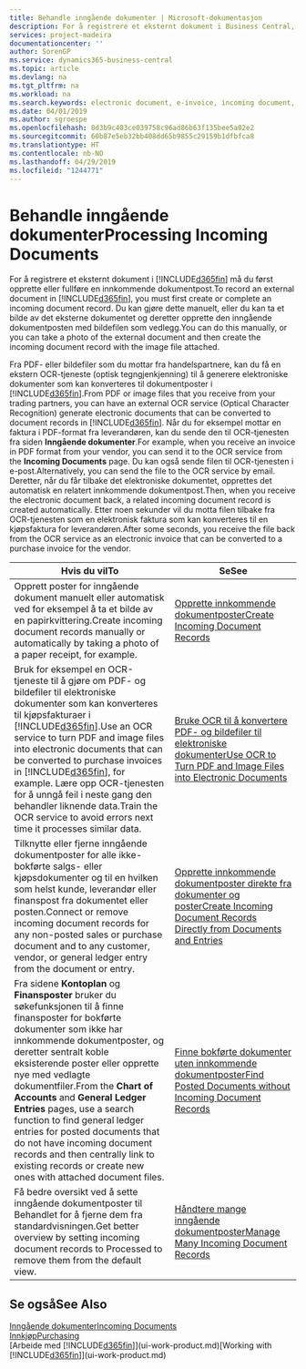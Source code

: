 ```yaml
---
title: Behandle inngående dokumenter | Microsoft-dokumentasjon
description: For å registrere et eksternt dokument i Business Central, for eksempel en PDF, må du først opprette eller fullføre en innkommende dokumentpost.
services: project-madeira
documentationcenter: ''
author: SorenGP
ms.service: dynamics365-business-central
ms.topic: article
ms.devlang: na
ms.tgt_pltfrm: na
ms.workload: na
ms.search.keywords: electronic document, e-invoice, incoming document, OCR, ecommerce, document exchange, import invoice
ms.date: 04/01/2019
ms.author: sgroespe
ms.openlocfilehash: 8d3b9c403ce039758c96ad86b63f135bee5a02e2
ms.sourcegitcommit: 60b87e5eb32bb408dd65b9855c29159b1dfbfca8
ms.translationtype: HT
ms.contentlocale: nb-NO
ms.lasthandoff: 04/29/2019
ms.locfileid: "1244771"
---
```

# <a name="processing-incoming-documents"></a><span data-ttu-id="2f14c-103">Behandle inngående dokumenter</span><span class="sxs-lookup"><span data-stu-id="2f14c-103">Processing Incoming Documents</span></span>
<span data-ttu-id="2f14c-104">For å registrere et eksternt dokument i [!INCLUDE[d365fin](includes/d365fin_md.md)] må du først opprette eller fullføre en innkommende dokumentpost.</span><span class="sxs-lookup"><span data-stu-id="2f14c-104">To record an external document in [!INCLUDE[d365fin](includes/d365fin_md.md)], you must first create or complete an incoming document record.</span></span> <span data-ttu-id="2f14c-105">Du kan gjøre dette manuelt, eller du kan ta et bilde av det eksterne dokumentet og deretter opprette den inngående dokumentposten med bildefilen som vedlegg.</span><span class="sxs-lookup"><span data-stu-id="2f14c-105">You can do this manually, or you can take a photo of the external document and then create the incoming document record with the image file attached.</span></span>

<span data-ttu-id="2f14c-106">Fra PDF- eller bildefiler som du mottar fra handelspartnere, kan du få en ekstern OCR-tjeneste (optisk tegngjenkjenning) til å generere elektroniske dokumenter som kan konverteres til dokumentposter i [!INCLUDE[d365fin](includes/d365fin_md.md)].</span><span class="sxs-lookup"><span data-stu-id="2f14c-106">From PDF or image files that you receive from your trading partners, you can have an external OCR service (Optical Character Recognition) generate electronic documents that can be converted to document records in [!INCLUDE[d365fin](includes/d365fin_md.md)].</span></span> <span data-ttu-id="2f14c-107">Når du for eksempel mottar en faktura i PDF-format fra leverandøren, kan du sende den til OCR-tjenesten fra siden **Inngående dokumenter**.</span><span class="sxs-lookup"><span data-stu-id="2f14c-107">For example, when you receive an invoice in PDF format from your vendor, you can send it to the OCR service from the **Incoming Documents** page.</span></span> <span data-ttu-id="2f14c-108">Du kan også sende filen til OCR-tjenesten i e-post.</span><span class="sxs-lookup"><span data-stu-id="2f14c-108">Alternatively, you can send the file to the OCR service by email.</span></span> <span data-ttu-id="2f14c-109">Deretter, når du får tilbake det elektroniske dokumentet, opprettes det automatisk en relatert innkommende dokumentpost.</span><span class="sxs-lookup"><span data-stu-id="2f14c-109">Then, when you receive the electronic document back, a related incoming document record is created automatically.</span></span> <span data-ttu-id="2f14c-110">Etter noen sekunder vil du motta filen tilbake fra OCR-tjenesten som en elektronisk faktura som kan konverteres til en kjøpsfaktura for leverandøren.</span><span class="sxs-lookup"><span data-stu-id="2f14c-110">After some seconds, you receive the file back from the OCR service as an electronic invoice that can be converted to a purchase invoice for the vendor.</span></span>

| <span data-ttu-id="2f14c-111">Hvis du vil</span><span class="sxs-lookup"><span data-stu-id="2f14c-111">To</span></span> | <span data-ttu-id="2f14c-112">Se</span><span class="sxs-lookup"><span data-stu-id="2f14c-112">See</span></span> |
| --- | --- |
| <span data-ttu-id="2f14c-113">Opprett poster for inngående dokument manuelt eller automatisk ved for eksempel å ta et bilde av en papirkvittering.</span><span class="sxs-lookup"><span data-stu-id="2f14c-113">Create incoming document records manually or automatically by taking a photo of a paper receipt, for example.</span></span> |[<span data-ttu-id="2f14c-114">Opprette innkommende dokumentposter</span><span class="sxs-lookup"><span data-stu-id="2f14c-114">Create Incoming Document Records</span></span>](across-how-create-income-document-records.md) |
| <span data-ttu-id="2f14c-115">Bruk for eksempel en OCR-tjeneste til å gjøre om PDF- og bildefiler til elektroniske dokumenter som kan konverteres til kjøpsfakturaer i [!INCLUDE[d365fin](includes/d365fin_md.md)].</span><span class="sxs-lookup"><span data-stu-id="2f14c-115">Use an OCR service to turn PDF and image files into electronic documents that can be converted to purchase invoices in [!INCLUDE[d365fin](includes/d365fin_md.md)], for example.</span></span> <span data-ttu-id="2f14c-116">Lære opp OCR-tjenesten for å unngå feil i neste gang den behandler liknende data.</span><span class="sxs-lookup"><span data-stu-id="2f14c-116">Train the OCR service to avoid errors next time it processes similar data.</span></span> |[<span data-ttu-id="2f14c-117">Bruke OCR til å konvertere PDF- og bildefiler til elektroniske dokumenter</span><span class="sxs-lookup"><span data-stu-id="2f14c-117">Use OCR to Turn PDF and Image Files into Electronic Documents</span></span>](across-how-use-ocr-pdf-images-files.md) |
| <span data-ttu-id="2f14c-118">Tilknytte eller fjerne inngående dokumentposter for alle ikke-bokførte salgs- eller kjøpsdokumenter og til en hvilken som helst kunde, leverandør eller finanspost fra dokumentet eller posten.</span><span class="sxs-lookup"><span data-stu-id="2f14c-118">Connect or remove incoming document records for any non-posted sales or purchase document and to any customer, vendor, or general ledger entry from the document or entry.</span></span> |[<span data-ttu-id="2f14c-119">Opprette innkommende dokumentposter direkte fra dokumenter og poster</span><span class="sxs-lookup"><span data-stu-id="2f14c-119">Create Incoming Document Records Directly from Documents and Entries</span></span>](across-how-connect-disconnect-income-document-records.md) |
| <span data-ttu-id="2f14c-120">Fra sidene **Kontoplan** og **Finansposter** bruker du søkefunksjonen til å finne finansposter for bokførte dokumenter som ikke har innkommende dokumentposter, og deretter sentralt koble eksisterende poster eller opprette nye med vedlagte dokumentfiler.</span><span class="sxs-lookup"><span data-stu-id="2f14c-120">From the **Chart of Accounts** and **General Ledger Entries** pages, use a search function to find general ledger entries for posted documents that do not have incoming document records and then centrally link to existing records or create new ones with attached document files.</span></span> |[<span data-ttu-id="2f14c-121">Finne bokførte dokumenter uten innkommende dokumentposter</span><span class="sxs-lookup"><span data-stu-id="2f14c-121">Find Posted Documents without Incoming Document Records</span></span>](across-how-find-posted-documents-without-income-document-records.md) |
| <span data-ttu-id="2f14c-122">Få bedre oversikt ved å sette inngående dokumentposter til Behandlet for å fjerne dem fra standardvisningen.</span><span class="sxs-lookup"><span data-stu-id="2f14c-122">Get better overview by setting incoming document records to Processed to remove them from the default view.</span></span> |[<span data-ttu-id="2f14c-123">Håndtere mange inngående dokumentposter</span><span class="sxs-lookup"><span data-stu-id="2f14c-123">Manage Many Incoming Document Records</span></span>](across-how-manage-many-income-document-records.md) |

## <a name="see-also"></a><span data-ttu-id="2f14c-124">Se også</span><span class="sxs-lookup"><span data-stu-id="2f14c-124">See Also</span></span>
[<span data-ttu-id="2f14c-125">Inngående dokumenter</span><span class="sxs-lookup"><span data-stu-id="2f14c-125">Incoming Documents</span></span>](across-income-documents.md)  
[<span data-ttu-id="2f14c-126">Innkjøp</span><span class="sxs-lookup"><span data-stu-id="2f14c-126">Purchasing</span></span>](purchasing-manage-purchasing.md)  
<span data-ttu-id="2f14c-127">[Arbeide med [!INCLUDE[d365fin](includes/d365fin_md.md)]](ui-work-product.md)</span><span class="sxs-lookup"><span data-stu-id="2f14c-127">[Working with [!INCLUDE[d365fin](includes/d365fin_md.md)]](ui-work-product.md)</span></span>
